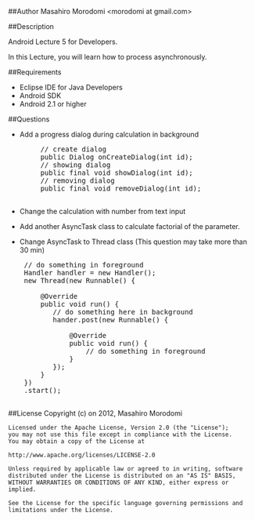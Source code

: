 ##Author
Masahiro Morodomi &lt;morodomi at gmail.com&gt;

##Description

Android Lecture 5 for Developers.

In this Lecture, you will learn how to process asynchronously.

##Requirements
 * Eclipse IDE for Java Developers
 * Android SDK
 * Android 2.1 or higher

##Questions
 * Add a progress dialog during calculation in background

    <pre>
        // create dialog
        public Dialog onCreateDialog(int id);
        // showing dialog
        public final void showDialog(int id);
        // removing dialog
        public final void removeDialog(int id);
    </pre>

 * Change the calculation with number from text input
 * Add another AsyncTask class to calculate factorial of the parameter.
 * Change AsyncTask to Thread class (This question may take more than 30 min)
 
    <pre>
    // do something in foreground
    Handler handler = new Handler();
    new Thread(new Runnable() {

        @Override
        public void run() {
           // do something here in background
           hander.post(new Runnable() {

               @Override
               public void run() {
                   // do something in foreground
               }
           });
        }
    })
    .start();
    </pre>

##License
    Copyright (c) on 2012, Masahiro Morodomi

    Licensed under the Apache License, Version 2.0 (the "License");
    you may not use this file except in compliance with the License.
    You may obtain a copy of the License at

    http://www.apache.org/licenses/LICENSE-2.0

    Unless required by applicable law or agreed to in writing, software
    distributed under the License is distributed on an "AS IS" BASIS,
    WITHOUT WARRANTIES OR CONDITIONS OF ANY KIND, either express or
    implied.

    See the License for the specific language governing permissions and
    limitations under the License.
